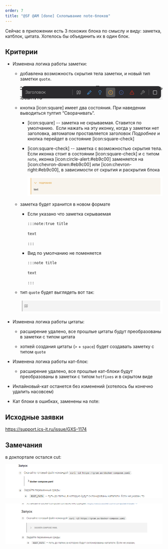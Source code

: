 ```yaml
---
order: 7
title: "@SF @AM [done] Схлопывание note-блоков"
---
```


Сейчас в приложении есть 3 похожих блока по смыслу и виду: заметка, катблок, цитата. Хотелось бы объединить их в один блок.

## Критерии

-  Изменена логика работы заметки:

   -  добавлена возможность скрытия тела заметки, и новый тип заметки `quote`.

      ![](./cut-note-4.png)

   -  кнопка [icon:square] имеет два состояния. При наведении выводиться тултип “Сворачивать“.

      -  [icon:square] -- заметка не скрываемая. Ставится по умолчанию.  Если нажать на эту иконку, когда у заметки нет заголовка, автоматом проставляется заголовок *Подробнее* и кнопка перейдет в состояние [icon:square-check]

      -  [icon:square-check] -- заметка с возможностью скрытия тела. Если иконка стоит в состоянии [icon:square-check] и с типом `note`, иконка [icon:circle-alert:#eb9c00] заменяется на [icon:chevron-down:#eb9c00] или [icon:chevron-right:#eb9c00], в зависимости от скрытия и раскрытия блока

         ![](./cut-note-2.png)

   -  заметка будет хранится в новом формате

      -  Если указано что заметка скрываемая

         ```
         :::note:true title 
         
         text 
         
         :::
         ```

      -  Вид по умолчанию не поменяется

         ```
         :::note title 
         
         text 
         
         :::
         ```

   -  тип `quote` будет выглядеть вот так:

      ![](./cut-note-3.png)

-  Изменена логика работы цитаты:

   -  расширение удалено, все прошлые цитаты будут преобразованы в заметки с типом цитата

   -  хоткей создания цитаты (`>` + `space`) будет создавать заметку с типом `quote`

-  Изменена логика работы  кат-блок:

   -  расширение удалено, все прошлые кат-блоки будут преобразованы в заметки с типом `hotfixes` и в скрытом виде

-  Инлайновый-кат останется без изменений (хотелось бы конечно удалить насовсем)

-  Кат блоки в ошибках, заменены на note:

## Исходные заявки

<https://support.ics-it.ru/issue/GXS-1174>



## Замечания

в докпортале остался cut:

![](./cut-note.png "Кривой cut блок")

![](./cut-note-5.png "Исправлено")
